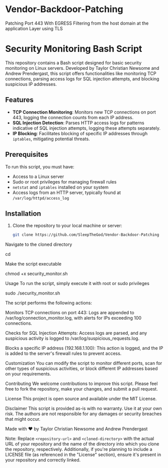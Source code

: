 # Vendor-Backdoor-Patching
Patching Port 443 With EGRESS Filtering from the host domain at the application Layer using TLS


# Security Monitoring Bash Script

This repository contains a Bash script designed for basic security monitoring on Linux servers. Developed by Taylor Christian Newsome and Andrew Prendergast, this script offers functionalities like monitoring TCP connections, parsing access logs for SQL injection attempts, and blocking suspicious IP addresses.

## Features

- **TCP Connection Monitoring**: Monitors new TCP connections on port 443, logging the connection counts from each IP address.
- **SQL Injection Detection**: Parses HTTP access logs for patterns indicative of SQL injection attempts, logging these attempts separately.
- **IP Blocking**: Facilitates blocking of specific IP addresses through `iptables`, mitigating potential threats.

## Prerequisites

To run this script, you must have:
- Access to a Linux server
- Sudo or root privileges for managing firewall rules
- `netstat` and `iptables` installed on your system
- Access logs from an HTTP server, typically found at `/var/log/httpd/access_log`

## Installation

1. Clone the repository to your local machine or server:
   ```bash
   git clone https://github.com/SleepTheGod/Vendor-Backdoor-Patching

Navigate to the cloned directory

cd <cloned-directory>

Make the script executable

chmod +x security_monitor.sh

Usage
To run the script, simply execute it with root or sudo privileges

sudo ./security_monitor.sh

The script performs the following actions:

Monitors TCP connections on port 443: Logs are appended to /var/log/connection_monitor.log, with alerts for IPs exceeding 100 connections.

Checks for SQL Injection Attempts: Access logs are parsed, and any suspicious activity is logged to /var/log/suspicious_requests.log.

Blocks a specific IP address (192.168.1.100): This action is logged, and the IP is added to the server's firewall rules to prevent access.

Customization
You can modify the script to monitor different ports, scan for other types of suspicious activities, or block different IP addresses based on your requirements.

Contributing
We welcome contributions to improve this script. Please feel free to fork the repository, make your changes, and submit a pull request.

License
This project is open source and available under the MIT License.

Disclaimer
This script is provided as-is with no warranty. Use it at your own risk. The authors are not responsible for any damages or security breaches that might occur.

Made with ❤️ by Taylor Christian Newsome and Andrew Prendergast


Note: Replace `<repository-url>` and `<cloned-directory>` with the actual URL of your repository and the name of the directory into which you clone the repository, respectively. Additionally, if you're planning to include a LICENSE file (as referenced in the "License" section), ensure it's present in your repository and correctly linked.
